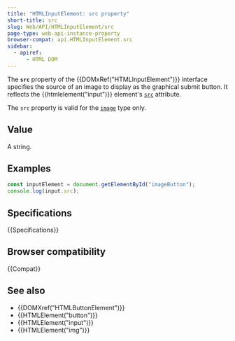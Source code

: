 ```yaml
---
title: "HTMLInputElement: src property"
short-title: src
slug: Web/API/HTMLInputElement/src
page-type: web-api-instance-property
browser-compat: api.HTMLInputElement.src
sidebar:
  - apiref:
      - HTML DOM
---
```


The **`src`** property of the {{DOMxRef("HTMLInputElement")}} interface specifies the source of an image to display as the graphical submit button. It reflects the {{htmlelement("input")}} element's [`src`](/en-US/docs/Web/HTML/Reference/Elements/input#src) attribute.

The `src` property is valid for the [`image`](/en-US/docs/Web/HTML/Reference/Elements/input/image) type only.

## Value

A string.

## Examples

```js
const inputElement = document.getElementById("imageButton");
console.log(input.src);
```

## Specifications

{{Specifications}}

## Browser compatibility

{{Compat}}

## See also

- {{DOMXref("HTMLButtonElement")}}
- {{HTMLElement("button")}}
- {{HTMLElement("input")}}
- {{HTMLElement("img")}}
